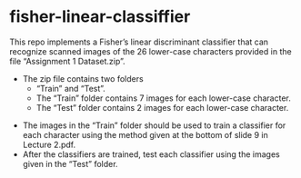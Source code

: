 # fisher-linear-classiffier
This repo implements a Fisher’s linear discriminant classifier that can recognize scanned images of the 26 lower-case characters provided in the file “Assignment 1 Dataset.zip”. 
- The zip file contains two folders
  * “Train” and “Test”.
  - The “Train” folder contains 7 images for each lower-case character. 
  - The “Test” folder contains 2 images for each lower-case character. 

* The images in the “Train” folder should be used to train a classifier for each character using the method given at the bottom of slide 9 in Lecture 2.pdf. 
* After the classifiers are trained, test each classifier using the images given in the “Test” folder.
